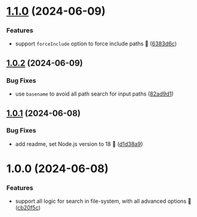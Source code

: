 # [1.1.0](https://github.com/Avivbens/alfred-advance-fs-search/compare/v1.0.2...v1.1.0) (2024-06-09)


### Features

* support `forceInclude` option to force include paths 🚀 ([6383d6c](https://github.com/Avivbens/alfred-advance-fs-search/commit/6383d6c283f81a7da420d142436ec082a8873112))

## [1.0.2](https://github.com/Avivbens/alfred-advance-fs-search/compare/v1.0.1...v1.0.2) (2024-06-09)


### Bug Fixes

* use `basename` to avoid all path search for input paths ([82ad9d1](https://github.com/Avivbens/alfred-advance-fs-search/commit/82ad9d1c544cc71f4d2f6c4bf1ed705291ccacfe))

## [1.0.1](https://github.com/Avivbens/alfred-advance-fs-search/compare/v1.0.0...v1.0.1) (2024-06-08)


### Bug Fixes

* add readme, set Node.js version to 18 🥷 ([d1d38a9](https://github.com/Avivbens/alfred-advance-fs-search/commit/d1d38a9503db8a3e96af008c359f46b1df371f74))

# 1.0.0 (2024-06-08)


### Features

* support all logic for search in file-system, with all advanced options 🥷 ([cb20f5c](https://github.com/Avivbens/alfred-advance-fs-search/commit/cb20f5cb034a8da767e3eb5fc617fc47f79f5a08))
